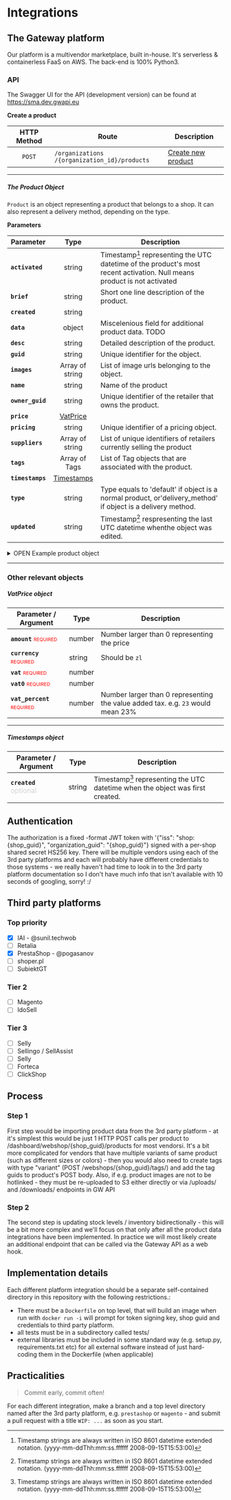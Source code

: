 # Integrations

## The Gateway platform 
Our platform is a multivendor marketplace, built in-house. It's serverless & containerless FaaS on AWS. The back-end is 100% Python3.

### API

The Swagger UI for the API (development version) can be found at https://sma.dev.gwapi.eu

**Create a product**

| HTTP Method | Route              | Description |
| :---------: | ---------------------- | ---------------------- |
|   `POST`    | `/organizations​/{organization_id}​/products​`  |  [Create new product](https://public.the.gw/apidoc/index.html?url=https%3A//sma.dev.gwapi.eu/swagger.json#/Product/post_organizations__organization_guid__products__guid__)

---

##### The Product Object
`Product` is an object representing a product that belongs to a shop. It can also represent a delivery method, depending on the type. 

**Parameters**

| Parameter        |              Type               | Description                                                                                                              |
| ---------------- | :-----------------------------: | ------------------------------------------------------------------------------------------------------------------------ |
| **`activated`**  |             string              | Timestamp[^1] representing the UTC datetime of the product's most recent activation. Null means product is not activated |
| **`brief`**      |             string              | Short one line description of the product.                                                                               |
| **`created`**    |             string              |                                                                                                                          |
| **`data`**       |             object              | Miscelenious field for additional product data. TODO                                                                     |
| **`desc`**       |             string              | Detailed description of the product.                                                                                     |
| **`guid`**       |             string              | Unique identifier for the object.                                                                                        |
| **`images`**     |         Array of string         | List of image urls belonging to the object.                                                                              |
| **`name`**       |             string              | Name of the product                                                                                                      |
| **`owner_guid`** |             string              | Unique identifier of the retailer that owns the product.                                                                 |
| **`price`**      |   [VatPrice](#vatPriceObject)   |                                                                                                                          |
| **`pricing`**    |             string              | Unique identifier of a pricing object.                                                                                   |
| **`suppliers`**  |         Array of string         | List of unique identifiers of retailers currently selling the product                                                    |
| **`tags`**       |          Array of Tags          | List of Tag objects that are associated with the product.                                                                |
| **`timestamps`** | [Timestamps](#timestampsObject) |                                                                                                                          |
| **`type`**       |             string              | Type equals to 'default' if object is a normal product, or'delivery_method' if object is a delivery method.              |
| **`updated`**    |             string              | Timestamp[^1] respresenting the last UTC datetime whenthe object was edited.                                             |

<details>

  <summary>
  OPEN Example product object
  </summary>

```JSON
{
  "activated": "2019-09-24T12:52:18.249Z",
  "brief": "string",
  "created": "2019-09-24T12:52:18.249Z",
  "data": {},
  "desc": "string",
  "guid": "3fa85f64-5717-4562-b3fc-2c963f66afa6",
  "images": [
    "http://www.image-source.com/image-id/"
  ],
  "name": "A Product Name",
  "owner_guid": "4ka85f64-5717-4562-b3fc-2c063f66afa6",
  "price": {
    "base": {
      "unit": {
        "amount": 0,
        "vat": 0,
        "vat0": 0,
        "vat_percent": 0
      }
    },
    "cost": {
      "unit": {
        "amount": 0,
        "vat": 0,
        "vat0": 0,
        "vat_percent": 0
      }
    },
    "final": {
      "unit": {
        "amount": 0,
        "vat": 0,
        "vat0": 0,
        "vat_percent": 0
      }
    },
    "original": {
      "unit": {
        "amount": 0,
        "vat": 0,
        "vat0": 0,
        "vat_percent": 0
      }
    },
    "vat_class": 0
  },
  "pricing": "3fa85f64-5717-4562-b3fc-2c963f66afa6",
  "suppliers": [
    "3fa85f64-5717-4562-b3fc-2c963f66afa6"
  ],
  "tags": [
    {
      "active": true,
      "guid": "3fa85f64-5717-4562-b3fc-2c963f66afa6",
      "images": [
        {
          "url": "string"
        }
      ],
      "name": "string",
      "owner": "3fa85f64-5717-4562-b3fc-2c963f66afa6",
      "parent_guid": "3fa85f64-5717-4562-b3fc-2c963f66afa6",
      "subtags": [
        "3fa85f64-5717-4562-b3fc-2c963f66afa6"
      ]
    }
  ],
  "timestamps": {
    "created": "2019-09-24T12:52:18.249Z"
  },
  "type": "string",
  "updated": "string"
}

```
</details>

---

### Other relevant objects

##### VatPrice object
| Parameter / Argument                                                                | Type   | Description                                                                     |
| ----------------------------------------------------------------------------------- | ------ | ------------------------------------------------------------------------------- |
| **`amount`** <span style="color:red; font-variant: small-caps">required</span>      | number | Number larger than 0 representing the price                                     |
| **`currency`** <span style="color:red; font-variant: small-caps">required</span>    | string | Should be `zl`                                                                  |
| **`vat`** <span style="color:red; font-variant: small-caps">required</span>         | number |                                                                             |
| **`vat0`** <span style="color:red; font-variant: small-caps">required</span>        | number |                                                                             |
| **`vat_percent`** <span style="color:red; font-variant: small-caps">required</span> | number | Number larger than 0 representing the value added tax. e.g. `23` would mean 23% |

---

##### Timestamps object
| Parameter / Argument                                        | Type   | Description                                                                    |
| ----------------------------------------------------------- | ------ | ------------------------------------------------------------------------------ |
| **`created`** <span style="color:lightgrey">optional</span> | string | Timestamp[^1] representing the UTC datetime when the object was first created. |

[^1]: Timestamp strings are always written in ISO 8601 datetime extended notation. (yyyy-mm-ddThh:mm:ss.ffffff	2008-09-15T15:53:00)

## Authentication
The authorization is a fixed -format JWT token with '{"iss": "shop:{shop_guid}", "organization_guid": "{shop_guid}"} signed with a per-shop shared secret HS256 key. There will be multiple vendors using each of the 3rd party platforms and each will probably have different credentials to those systems - we really haven't had time to look in to the 3rd party platform documentation so I don't have much info that isn't available with 10 seconds of googling, sorry! :/  

## Third party platforms

### Top priority
 - [x] IAI - @sunil.techwob
 - [ ] Retalia
 - [x] PrestaShop - @pogasanov
 - [ ] shoper.pl
 - [ ] SubiektGT

### Tier 2
 - [ ] Magento
 - [ ] IdoSell

### Tier 3
 - [ ] Selly
 - [ ] Sellingo / SellAssist
 - [ ] Selly
 - [ ] Forteca
 - [ ] ClickShop

## Process

### Step 1
First step would be importing product data from the 3rd party platform - at it's simplest this would be just 1 HTTP POST calls per product to /dashboard/webshop/{shop_guid}/products for most vendorsi. It's a bit more complicated for vendors that have multiple variants of same product (such as different sizes or colors) - then you would also need to create tags with type "variant" (POST /webshops/{shop_guid}/tags/) and add the tag guids to product's POST body. Also, if e.g. product images are not to be hotlinked - they must be re-uploaded to S3 either directly or via /uploads/ and /downloads/ endpoints in GW API

### Step 2
The second step is updating stock levels / inventory bidirectionally - this will be a bit more complex and we'll focus on that only after all the product data integrations have been implemented. In practice we will most likely create an additional endpoint that can be called via the Gateway API as a web hook.


## Implementation details

Each different platform integration should be a separate self-contained directory in this repository with the following restrictions.:

* There must be a `Dockerfile` on top level, that will build an image when run with `docker run -i` will prompt for token signing key, shop guid and credentials to third party platform.
* all tests must be in a subdirectory called tests/ 
* external libraries must be included in some standard way (e.g. setup.py, requirements.txt etc) for all external software instead of just hard-coding them in the Dockerfile (when applicable)


## Practicalities

> Commit early, commit often!

For each different integration, make a branch and a top level directory named after the 3rd party platform, e.g. `prestashop` or `magento` - and submit a pull request with a title `WIP: ...` as soon as you start.
